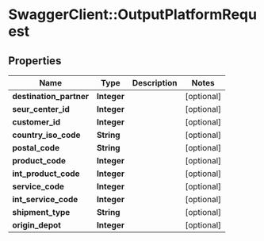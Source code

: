 # SwaggerClient::OutputPlatformRequest

## Properties
Name | Type | Description | Notes
------------ | ------------- | ------------- | -------------
**destination_partner** | **Integer** |  | [optional] 
**seur_center_id** | **Integer** |  | [optional] 
**customer_id** | **Integer** |  | [optional] 
**country_iso_code** | **String** |  | [optional] 
**postal_code** | **String** |  | [optional] 
**product_code** | **Integer** |  | [optional] 
**int_product_code** | **Integer** |  | [optional] 
**service_code** | **Integer** |  | [optional] 
**int_service_code** | **Integer** |  | [optional] 
**shipment_type** | **String** |  | [optional] 
**origin_depot** | **Integer** |  | [optional] 


